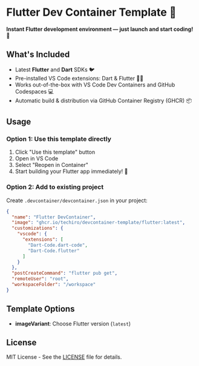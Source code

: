# Flutter Dev Container Template 🚀

**Instant Flutter development environment — just launch and start coding! 🦋**

## What's Included

- Latest **Flutter** and **Dart** SDKs 🐦
- Pre-installed VS Code extensions: Dart & Flutter 🧑‍💻
- Works out-of-the-box with VS Code Dev Containers and GitHub Codespaces 💻
- Automatic build & distribution via GitHub Container Registry (GHCR) 📦

## Usage

### Option 1: Use this template directly

1. Click "Use this template" button
2. Open in VS Code
3. Select "Reopen in Container"
4. Start building your Flutter app immediately! 🎉

### Option 2: Add to existing project

Create `.devcontainer/devcontainer.json` in your project:

```json
{
  "name": "Flutter DevContainer",
  "image": "ghcr.io/techiro/devcontainer-template/flutter:latest",
  "customizations": {
    "vscode": {
      "extensions": [
        "Dart-Code.dart-code",
        "Dart-Code.flutter"
      ]
    }
  },
  "postCreateCommand": "flutter pub get",
  "remoteUser": "root",
  "workspaceFolder": "/workspace"
}
```

## Template Options

- **imageVariant**: Choose Flutter version (`latest`)

## License

MIT License - See the [LICENSE](../../LICENSE) file for details.
